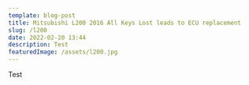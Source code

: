 ```yaml
---
template: blog-post
title: Mitsubishi L200 2016 All Keys Lost leads to ECU replacement
slug: /l200
date: 2022-02-20 13:44
description: Test
featuredImage: /assets/l200.jpg
---
```

Test